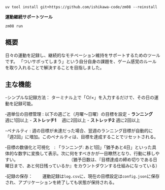 ```
uv tool install git+https://github.com/ishikawa-code/zm08 --reinstall
```

**運動継続サポートツール**

```
zm08 run
```

## 概要

日々の運動を記録し、継続的なモチベーション維持をサポートするためのツールです。
「ついサボってしまう」という自分自身の課題を、ゲーム感覚のルールを取り入れることで解決することを目指しました。



## 主な機能

-シンプルな記録方法： ターミナル上で「○/×」を入力するだけで、その日の運動を記録可能。

‐週単位の目標管理  : 以下の週ごと（月曜～日曜）の目標を設定
    - **ランニング** 　  週に1回以上
    - **ストレッチ1**　  週に2回以上
    - **ストレッチ2**    週に2回以上

-ペナルティ       : 週の目標が未達だった場合、翌週のランニング目標が自動的に「週2回」に増加。このペナルティは、目標を達成することでリセットされる。
  
‐目標の数値化と可視化　: 「ランニング: あと1回」「猶予あと4日」といった具体的な数字に変換して表示。次に何をすべきかが一目瞭然となり、行動に移しやすい。
　　　　　　　　　　　　（猶予日数は、『目標達成の締め切りである日曜日まで、あと何日残っているか』をカウントダウンする仕組みになっている）

‐記録の保存： 　　運動記録は`log.csv`に、現在の目標設定は`config.json`に保存され、アプリケーションを終了しても状態が保持される。